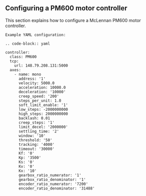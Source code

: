 ## Configuring a PM600 motor controller

This section explains how to configure a McLennan PM600 motor controller.

    Example YAML configuration:

    .. code-block:: yaml
    
    controller:
      class: PM600
      tcp: 
        url: 148.79.208.131:5000
      axes:
        - name: mono
          address: '1'
          velocity: 5000.0
          acceleration: 10000.0
          deceleration: '10000'
          creep_speed: '200'
          steps_per_unit: 1.0
          soft_limit_enable: '1'
          low_steps: -2000000000
          high_steps: 2000000000
          backlash: 0.01
          creep_steps: '1'
          limit_decel: '2000000'
          settling_time: '2'
          window: '10'
          threshold: '50'
          tracking: '4000'
          timeout: '30000'
          Kf: '0'
          Kp: '3500'
          Ks: '0'
          Kv: '0'
          Kx: '10'
          gearbox_ratio_numerator: '1'
          gearbox_ratio_denominator: '1'
          encoder_ratio_numerator: '7200'
          encoder_ratio_denominator: '31488'

